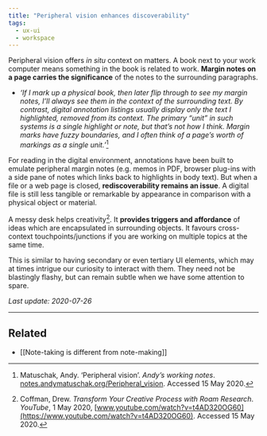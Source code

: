```yaml
---
title: "Peripheral vision enhances discoverability"
tags:
  - ux-ui
  - workspace
---
```


Peripheral vision offers _in situ_ context on matters. A book next to your work computer means something in the book is related to work. **Margin notes on a page carries the significance** of the notes to the surrounding paragraphs.

- *‘If I mark up a physical book, then later flip through to see my margin notes, I’ll always see them in the context of the surrounding text. By contrast, digital annotation listings usually display only the text I highlighted, removed from its context. The primary “unit” in such systems is a single highlight or note, but that’s not how I think. Margin marks have fuzzy boundaries, and I often think of a page’s worth of markings as a single unit.’*[^1]

For reading in the digital environment, annotations have been built to emulate peripheral margin notes (e.g. memos in PDF, browser plug-ins with a side pane of notes which links back to highlights in body text). But when a file or a web page is closed, **rediscoverability remains an issue**. A digital file is still less tangible or remarkable by appearance in comparison with a physical object or material.

A messy desk helps creativity[^2]. It **provides triggers and affordance** of ideas which are encapsulated in surrounding objects. It favours cross-context touchpoints/junctions if you are working on multiple topics at the same time.

This is similar to having secondary or even tertiary UI elements, which may at times intrigue our curiosity to interact with them. They need not be blastingly flashy, but can remain subtle when we have some attention to spare.

*Last update: 2020-07-26*

* * *

## Related

- [[Note-taking is different from note-making]]

[^1]: Matuschak, Andy. ‘Peripheral vision’. _Andyʼs working notes_. [notes.andymatuschak.org/Peripheral_vision](https://notes.andymatuschak.org/Peripheral_vision). Accessed 15 May 2020.
[^2]: Coffman, Drew. _Transform Your Creative Process with Roam Research_. _YouTube_, 1 May 2020, [www.youtube.com/watch?v=t4AD320OG60](https://www.youtube.com/watch?v=t4AD320OG60). Accessed 15 May 2020.